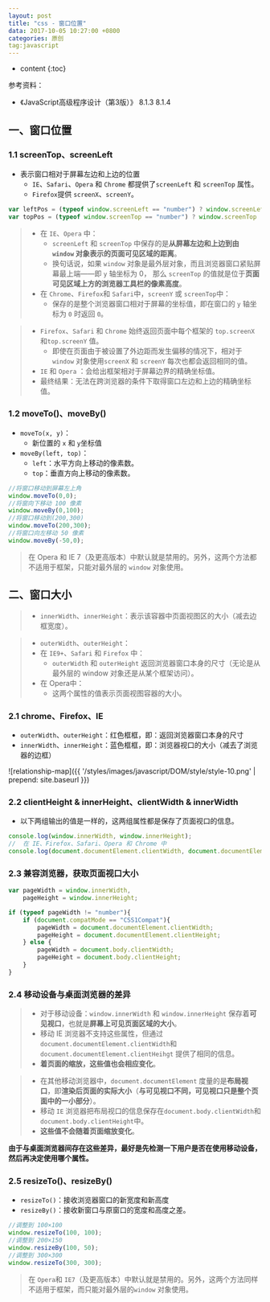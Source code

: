 ```yaml
---
layout: post
title: "css - 窗口位置"
data: 2017-10-05 10:27:00 +0800
categories: 原创
tag:javascript
---
```

* content
{:toc}

参考资料：
+ 《JavaScript高级程序设计（第3版）》 8.1.3 8.1.4

<!-- more -->

## 一、窗口位置

### 1.1 screenTop、screenLeft

* 表示窗口相对于屏幕左边和上边的位置
    * `IE`、`Safari`、`Opera` 和 `Chrome` 都提供了`screenLeft` 和 `screenTop` 属性。
    * `Firefox`提供 `screenX`、`screenY`。

```js
var leftPos = (typeof window.screenLeft == "number") ? window.screenLeft : window.screenX;
var topPos = (typeof window.screenTop == "number") ? window.screenTop : window.screenY; 
```

> * 在 `IE`、`Opera` 中：
>    * `screenLeft` 和 `screenTop` 中保存的是**从屏幕左边和上边到由 `window` 对象表示的页面可见区域的距离**。
>    * 换句话说，如果 `window` 对象是最外层对象，而且浏览器窗口紧贴屏幕最上端——即 `y` 轴坐标为 0，
>    那么 `screenTop` 的值就是位于**页面可见区域上方的浏览器工具栏的像素高度**。
>* 在 `Chrome`、`Firefox`和 `Safari`中，`screenY` 或 `screenTop`中：
>    * 保存的是整个浏览器窗口相对于屏幕的坐标值，即在窗口的 `y` 轴坐标为 `0` 时返回 `0`。

> * `Firefox`、`Safari` 和 `Chrome` 始终返回页面中每个框架的 `top.screenX` 和`top.screenY` 值。
>   * 即使在页面由于被设置了外边距而发生偏移的情况下，相对于 `window` 对象使用`screenX` 和 `screenY` 每次也都会返回相同的值。
> * `IE` 和 `Opera` ：会给出框架相对于屏幕边界的精确坐标值。
> * 最终结果：无法在跨浏览器的条件下取得窗口左边和上边的精确坐标值。

### 1.2 moveTo()、moveBy()

* `moveTo(x, y)`：
    * 新位置的 `x` 和 `y`坐标值
* `moveBy(left, top)`：
    * `left`：水平方向上移动的像素数。
    * `top`：垂直方向上移动的像素数。

```js
//将窗口移动到屏幕左上角
window.moveTo(0,0);
//将窗向下移动 100 像素
window.moveBy(0,100);
//将窗口移动到(200,300)
window.moveTo(200,300);
//将窗口向左移动 50 像素
window.moveBy(-50,0); 
```
    
> 在 Opera 和 IE 7（及更高版本）中默认就是禁用的。另外，这两个方法都不适用于框架，只能对最外层的 `window` 对象使用。

## 二、窗口大小

> * `innerWidth`、`innerHeight`：表示该容器中页面视图区的大小（减去边框宽度）。
  
> * `outerWidth`、`outerHeight`：
>  * 在 `IE9+`、`Safari` 和 `Firefox` 中：
>       * `outerWidth` 和 `outerHeight` 返回浏览器窗口本身的尺寸（无论是从最外层的 window 对象还是从某个框架访问）。
>  * 在 Opera中：
>       * 这两个属性的值表示页面视图容器的大小。


### 2.1 chrome、Firefox、IE

* `outerWidth`、`outerHeight`：红色框框，即：返回浏览器窗口本身的尺寸
* `innerWidth`、`innerHeight`：蓝色框框，即：浏览器视口的大小（减去了浏览器的边框）

![relationship-map]({{ '/styles/images/javascript/DOM/style/style-10.png' | prepend: site.baseurl }})

### 2.2 clientHeight & innerHeight、clientWidth & innerWidth

* 以下两组输出的值是一样的，这两组属性都是保存了页面视口的信息。

```js
console.log(window.innerWidth, window.innerHeight);
//  在 IE、Firefox、Safari、Opera 和 Chrome 中
console.log(document.documentElement.clientWidth, document.documentElement.clientHeight);
``` 

### 2.3 兼容浏览器，获取页面视口大小

```js
var pageWidth = window.innerWidth,
    pageHeight = window.innerHeight;

if (typeof pageWidth != "number"){
    if (document.compatMode == "CSS1Compat"){
        pageWidth = document.documentElement.clientWidth;
        pageHeight = document.documentElement.clientHeight;
    } else {
        pageWidth = document.body.clientWidth;
        pageHeight = document.body.clientHeight;
    }
} 
```

### 2.4 移动设备与桌面浏览器的差异

> * 对于移动设备：`window.innerWidth` 和 `window.innerHeight` 保存着**可见视口**，也就是**屏幕上可见页面区域的大小**。
> * 移动 IE 浏览器不支持这些属性，但通过 `document.documentElement.clientWidth`和 `document.documentElement.clientHeihgt` 提供了相同的信息。
> * **着页面的缩放，这些值也会相应变化**。

> * 在其他移动浏览器中，`document.documentElement` 度量的是**布局视口**，即**渲染后页面的实际大小**（**与可见视口不同，可见视口只是整个页面中的一小部分**）。
> * 移动 `IE` 浏览器把布局视口的信息保存在`document.body.clientWidth`和`document.body.clientHeight`中。
> * **这些值不会随着页面缩放变化**。

**由于与桌面浏览器间存在这些差异，最好是先检测一下用户是否在使用移动设备，然后再决定使用哪个属性。**

### 2.5 resizeTo()、resizeBy()

* `resizeTo()`：接收浏览器窗口的新宽度和新高度
* `resizeBy()`：接收新窗口与原窗口的宽度和高度之差。

```js
//调整到 100×100
window.resizeTo(100, 100);
//调整到 200×150
window.resizeBy(100, 50);
//调整到 300×300
window.resizeTo(300, 300); 
```

> 在 `Opera`和 `IE7`（及更高版本）中默认就是禁用的。另外，这两个方法同样不适用于框架，而只能对最外层的`window` 对象使用。